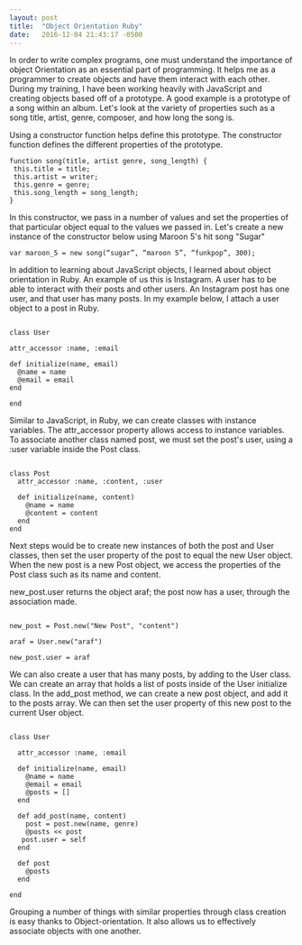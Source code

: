```yaml
---
layout: post
title:  "Object Orientation Ruby"
date:   2016-12-04 21:43:17 -0500
---
```



In order to write complex programs, one must understand the importance of object Orientation as an essential part of programming. It helps me as a programmer to create objects and have them interact with each other. During my training, I have been working heavily with JavaScript and creating objects based off of a prototype. A good example is a prototype of a song within an album. Let's look at the variety of properties such as a song title, artist, genre, composer, and how long the song is.  
 
Using a constructor function helps define this prototype. The constructor function defines the different properties of the prototype. 

```
function song(title, artist genre, song_length) { 
 this.title = title; 
 this.artist = writer; 
 this.genre = genre; 
 this.song_length = song_length; 
} 
```
In this constructor, we pass in a number of values and set the properties of that particular object equal to the values we passed in. Let's create a new instance of the constructor below using Maroon 5's hit song "Sugar"  
 
`var maroon_5 = new song(“sugar”, “maroon 5”, “funkpop”, 300);` 
 
In addition to learning about JavaScript objects, I learned about object orientation in Ruby. An example of us this is Instagram. A user has to be able to interact with their posts and other users. An Instagram post has one user, and that user has many posts. In my example below, I attach a user object to a post in Ruby.  
 ```
 
class User 
  
 attr_accessor :name, :email 
  
 def initialize(name, email) 
   @name = name 
   @email = email 
 end 
  
end 
```
Similar to JavaScript, in Ruby, we can create classes with instance variables. The attr_accessor property allows access to instance variables. To associate another class named post, we must set the post's user, using  a :user variable inside the Post class. 
```

class Post 
  attr_accessor :name, :content, :user 
  
  def initialize(name, content) 
    @name = name 
    @content = content 
  end  
end 
```
Next steps would be to create new instances of both the post and User classes, then set the user property of the post to equal the new User object. When the new post is a new Post object, we access the properties of the Post class such as its name and content.  
 
new_post.user returns the object araf; the post now has a user, through the association made.  
```

new_post = Post.new("New Post", "content") 
 
araf = User.new("araf") 
  
new_post.user = araf 
```
We can also create a user that has many posts, by adding to the User class. We can create an array that holds a list of posts inside of the User initialize class. In the add_post method, we can create a new post object, and add it to the posts array. We can then set the user property of this new post to the current User object. 
 
```

class User 
  
  attr_accessor :name, :email 
    
  def initialize(name, email) 
    @name = name 
    @email = email 
    @posts = [] 
  end 
  
  def add_post(name, content) 
    post = post.new(name, genre) 
    @posts << post 
   post.user = self 
  end 
       
  def post 
    @posts 
  end 
  
end 
```
 
Grouping a number of things with similar properties through class creation is easy thanks to Object-orientation. It also allows us to effectively associate objects with one another. 

